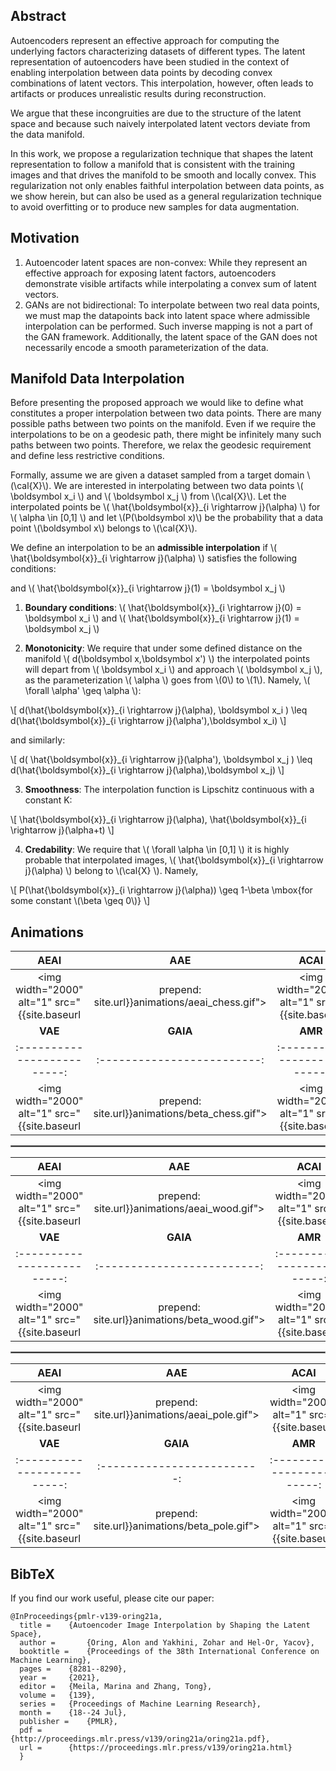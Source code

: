 <!-- The **Autoencoder Adversarial Interpolation** (AEAI) is a novel approach for the generation of admissible interpolation in manifold data and was published in [ICML2021](https://proceedings.mlr.press/v139/oring21a).

This paper was written by [Alon Oring](https://www.linkedin.com/in/oringa/) under the supervision of [Prof. Zohar Yakhini](https://zohary.cswp.cs.technion.ac.il/) and [Prof. Yacov Hel-Or](https://faculty.idc.ac.il/toky/) from the Interdisciplinary Center Herzliya. -->

## Abstract
 
Autoencoders represent an effective approach for computing the underlying factors characterizing datasets of different types. The latent representation of autoencoders have been studied in the context of enabling interpolation between data points by decoding convex combinations of latent vectors. This interpolation, however, often leads to artifacts or produces unrealistic results during reconstruction. 

We argue that these incongruities are due to the structure of the latent space and because such naively interpolated latent vectors deviate from the data manifold. 

In this work, we propose a regularization technique that shapes the latent representation to follow a manifold that is consistent with the training images and that drives the manifold to be smooth and locally convex. This regularization not only enables faithful interpolation between data points, as we show herein, but can also be used as a general regularization technique to avoid overfitting or to produce new samples for data augmentation.

## Motivation

1. Autoencoder latent spaces are non-convex: While they represent an effective approach for exposing latent factors, autoencoders demonstrate visible artifacts while interpolating a convex sum of latent vectors.
2. GANs are not bidirectional: To interpolate between two real data points, we must map the datapoints back into latent space where admissible interpolation can be performed. Such inverse mapping is not a part of the GAN framework. Additionally, the latent space of the GAN does not necessarily encode a smooth parameterization of the data. 

## Manifold Data Interpolation

Before presenting the proposed approach we would like to define what constitutes a proper interpolation between two data points. There are many possible paths between two points on the manifold. Even if we require the interpolations to be on a geodesic path, there might be infinitely many such paths between two points. Therefore, we relax the geodesic requirement and define less restrictive conditions.

Formally, assume we are given a dataset sampled from a target domain \\(\cal{X}\\). We are interested in interpolating between two data points \\( \boldsymbol x_i \\) and \\( \boldsymbol x_j \\) from \\(\cal{X}\\). Let the interpolated points be \\( \hat{\boldsymbol{x}}_{i \rightarrow j}(\alpha) \\) for \\( \alpha \in [0,1] \\) and let \\(P(\boldsymbol x)\\) be the probability that a data point \\(\boldsymbol x\\) belongs to \\(\cal{X}\\).  

We define an interpolation to be an **admissible interpolation** if \\( \hat{\boldsymbol{x}}_{i \rightarrow j}(\alpha) \\) satisfies the following conditions:

and \\( \hat{\boldsymbol{x}}_{i \rightarrow j}(1) = \boldsymbol x_j \\)


1. **Boundary conditions**: \\( \hat{\boldsymbol{x}}\_{i \rightarrow j}(0) = \boldsymbol x\_i \\) and \\( \hat{\boldsymbol{x}}\_{i \rightarrow j}(1) = \boldsymbol x\_j \\)

2. **Monotonicity**: We require that under some defined distance on the manifold \\( d(\boldsymbol x,\boldsymbol x') \\) the interpolated points will depart from \\( \boldsymbol x\_i \\) and approach \\( \boldsymbol x\_j \\), as the parameterization \\( \alpha \\) goes from \\(0\\) to \\(1\\). Namely, \\( \forall \alpha' \geq \alpha \\):

\\[ d(\hat{\boldsymbol{x}}\_{i \rightarrow j}(\alpha), \boldsymbol x\_i ) \leq d(\hat{\boldsymbol{x}}\_{i \rightarrow j}(\alpha'),\boldsymbol x\_i) \\]

and similarly:

\\[ d( \hat{\boldsymbol{x}}\_{i \rightarrow j}(\alpha'), \boldsymbol x\_j ) \leq d(\hat{\boldsymbol{x}}\_{i \rightarrow j}(\alpha),\boldsymbol x\_j) \\]

3. **Smoothness**: The interpolation function is Lipschitz continuous with a constant K: 

\\[ \hat{\boldsymbol{x}}\_{i \rightarrow j}(\alpha), \hat{\boldsymbol{x}}\_{i \rightarrow j}(\alpha+t) \\]

4. **Credability**: We require that \\( \forall \alpha \in [0,1] \\) it is highly probable that interpolated images, \\( \hat{\boldsymbol{x}}\_{i \rightarrow j}(\alpha) \\) belong to \\(\cal{X} \\). Namely, 

\\[ P(\hat{\boldsymbol{x}}\_{i \rightarrow j}(\alpha)) \geq 1-\beta \mbox{for some constant \\(\beta \geq 0\\)}  \\]

<!-- \\( \\)
$\forall \alpha \in [0,1]$ We require that it is highly probable that interpolated images, $\hat \x_{i \rightarrow j}(\alpha)$ belong to $\cal X$. 
 Namely,
  $$ P(\hat \x_{i \rightarrow j}(\alpha)) \geq 1-\beta,
~~~~~\mbox{for some constant $\beta \geq 0$}
$$ -->


<!-- \\( d(\hat \x_{i \rightarrow j}(\alpha), \x_i ) \leq d(\hat \x_{i \rightarrow j}(\alpha'),\x_i)
\\)
and similarly:
$$
d(\hat \x_{i \rightarrow j}(\alpha'), \x_j ) \leq d(\hat \x_{i \rightarrow j}(\alpha),\x_j) 
$$ -->






## Animations

| **AEAI** | **AAE** | **ACAI** |
|:-------------------------:|:-------------------------:|:-------------------------:|
|<img width="2000" alt="1" src="{{site.baseurl | prepend: site.url}}animations/aeai_chess.gif"> | <img width="2000" alt="1" src="{{site.baseurl | prepend: site.url}}animations/aae_chess.gif"> | <img width="2000" alt="1" src="{{site.baseurl | prepend: site.url}}animations/acai_chess.gif"> 
| **VAE** | **GAIA** | **AMR** |
|:-------------------------:|:-------------------------:|:-------------------------:|
|<img width="2000" alt="1" src="{{site.baseurl | prepend: site.url}}animations/beta_chess.gif"> | <img width="2000" alt="1" src="{{site.baseurl | prepend: site.url}}animations/gaia_chess.gif"> | <img width="2000" alt="1" src="{{site.baseurl | prepend: site.url}}animations/amr_chess.gif"> |

<hr style="border:1px solid gray">

| **AEAI** | **AAE** | **ACAI** |
|:-------------------------:|:-------------------------:|:-------------------------:|
|<img width="2000" alt="1" src="{{site.baseurl | prepend: site.url}}animations/aeai_wood.gif"> | <img width="2000" alt="1" src="{{site.baseurl | prepend: site.url}}animations/aae_wood.gif"> | <img width="2000" alt="1" src="{{site.baseurl | prepend: site.url}}animations/acai_wood.gif"> 
| **VAE** | **GAIA** | **AMR** |
|:-------------------------:|:-------------------------:|:-------------------------:|
|<img width="2000" alt="1" src="{{site.baseurl | prepend: site.url}}animations/beta_wood.gif"> | <img width="2000" alt="1" src="{{site.baseurl | prepend: site.url}}animations/gaia_wood.gif"> | <img width="2000" alt="1" src="{{site.baseurl | prepend: site.url}}animations/amr_wood.gif"> |

<hr style="border:1px solid gray">

| **AEAI** | **AAE** | **ACAI** |
|:-------------------------:|:-------------------------:|:-------------------------:|
|<img width="2000" alt="1" src="{{site.baseurl | prepend: site.url}}animations/aeai_pole.gif"> | <img width="2000" alt="1" src="{{site.baseurl | prepend: site.url}}animations/aae_pole.gif"> | <img width="2000" alt="1" src="{{site.baseurl | prepend: site.url}}animations/acai_pole.gif"> 
| **VAE** | **GAIA** | **AMR** |
|:-------------------------:|:-------------------------:|:-------------------------:|
|<img width="2000" alt="1" src="{{site.baseurl | prepend: site.url}}animations/beta_pole.gif"> | <img width="2000" alt="1" src="{{site.baseurl | prepend: site.url}}animations/gaia_pole.gif"> | <img width="2000" alt="1" src="{{site.baseurl | prepend: site.url}}animations/amr_pole.gif"> |



## BibTeX

If you find our work useful, please cite our paper:

```
@InProceedings{pmlr-v139-oring21a,
  title = 	 {Autoencoder Image Interpolation by Shaping the Latent Space},
  author =       {Oring, Alon and Yakhini, Zohar and Hel-Or, Yacov},
  booktitle = 	 {Proceedings of the 38th International Conference on Machine Learning},
  pages = 	 {8281--8290},
  year = 	 {2021},
  editor = 	 {Meila, Marina and Zhang, Tong},
  volume = 	 {139},
  series = 	 {Proceedings of Machine Learning Research},
  month = 	 {18--24 Jul},
  publisher =    {PMLR},
  pdf = 	 {http://proceedings.mlr.press/v139/oring21a/oring21a.pdf},
  url = 	 {https://proceedings.mlr.press/v139/oring21a.html}
  }
```
